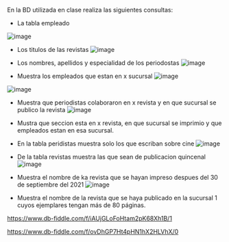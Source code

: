 En la BD utilizada en clase realiza las siguientes consultas:

* La tabla empleado

![image](https://user-images.githubusercontent.com/104279705/172027940-65252bb7-5fa3-42af-9c42-ca4afea1bdbe.png)

* Los titulos de las revistas
![image](https://user-images.githubusercontent.com/104279705/172028266-b9c842d2-89d5-420d-96f4-fac1bf7068c7.png)


* Los nombres, apellidos y especialidad de los periodostas
![image](https://user-images.githubusercontent.com/104279705/172028124-d79cce33-35e9-49d0-98ec-fc9b2801fefe.png)


* Muestra los empleados que estan en x sucursal
![image](https://user-images.githubusercontent.com/104279705/172028783-0b8091fd-dedb-4f79-8e8e-3af198e79351.png)

![image](https://user-images.githubusercontent.com/104279705/172028802-bc49d732-182a-44ef-b849-1b6772878367.png)


* Muestra que periodistas colaboraron en x revista y en que sucursal se publico la revista
![image](https://user-images.githubusercontent.com/104279705/172034838-a45d13bb-5fb7-4bea-b19c-ba8112ab7023.png)


* Mustra que seccion esta en x revista, en que sucursal se imprimio y que empleados estan en esa sucursal.
* En la tabla peridistas muestra solo los que escriban sobre cine
![image](https://user-images.githubusercontent.com/104279705/172037863-e6bd6834-afab-4997-80fe-14a525ef8afd.png)


* De la tabla revistas muestra las que sean de publicacion quincenal
![image](https://user-images.githubusercontent.com/104279705/172037974-b575f9a1-e36e-4d27-a600-70104cc17318.png)


* Muestra el nombre de ka revista que se hayan impreso despues del 30 de septiembre del 2021
![image](https://user-images.githubusercontent.com/104279705/172038274-66349f44-2735-4679-b75e-dc1bcc8afc61.png)


* Muestra el nombre de la revista que se haya publicado en la sucursal 1 cuyos ejemplares tengan más de 80 páginas.

https://www.db-fiddle.com/f/iAUjGLoFoHtam2pK68Xh1B/1

https://www.db-fiddle.com/f/ovDhGP7Ht4pHN1hX2HLVhX/0
